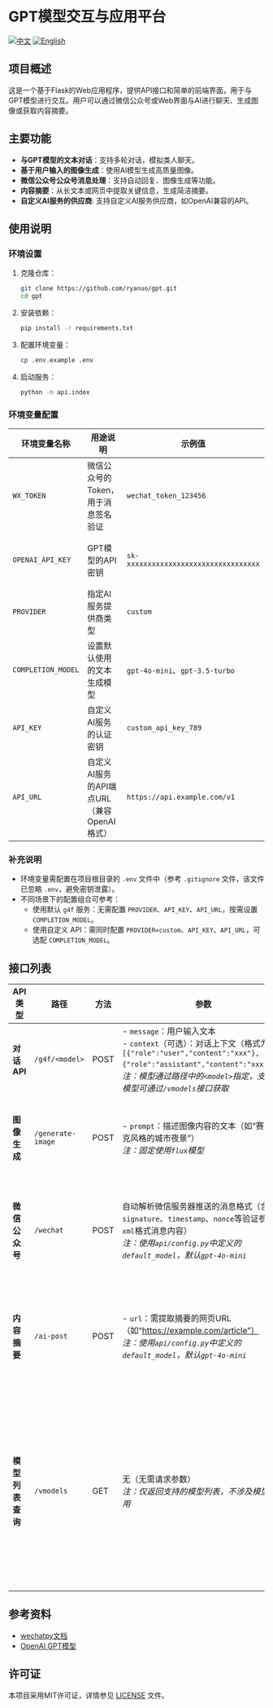# GPT模型交互与应用平台

[![中文][zh-src]][zh-href]
[![English][en-src]][en-href]

[zh-src]: https://img.shields.io/badge/中文-black.svg
[zh-href]: ./README.zh-CN.md
[en-src]: https://img.shields.io/badge/English-black.svg
[en-href]: ./README.en.md

## 项目概述

这是一个基于Flask的Web应用程序，提供API接口和简单的前端界面，用于与GPT模型进行交互。用户可以通过微信公众号或Web界面与AI进行聊天、生成图像或获取内容摘要。

## 主要功能
- **与GPT模型的文本对话**：支持多轮对话，模拟类人聊天。
- **基于用户输入的图像生成**：使用AI模型生成高质量图像。
- **微信公众号公众号消息处理**：支持自动回复、图像生成等功能。
- **内容摘要**：从长文本或网页中提取关键信息，生成简洁摘要。
- **自定义AI服务的供应商**: 支持自定义AI服务供应商，如OpenAI兼容的API。

## 使用说明

### 环境设置

1. 克隆仓库：
   ```bash
   git clone https://github.com/ryanuo/gpt.git
   cd gpt
   ```

2. 安装依赖：
   ```bash
   pip install -r requirements.txt
   ```
3. 配置环境变量：
   ```bash
   cp .env.example .env
   ```
4. 启动服务：
   ```bash
   python -m api.index
   ```
### 环境变量配置

| 环境变量名称         | 用途说明                                                                 | 示例值                                  | 是否必填 | 备注                                                                 |
|----------------------|--------------------------------------------------------------------------|-----------------------------------------|----------|----------------------------------------------------------------------|
| `WX_TOKEN`           | 微信公众号的Token，用于消息签名验证                                     | `wechat_token_123456`                   | 是（微信功能） | 仅在使用微信公众号消息处理功能时需要配置                             |
| `OPENAI_API_KEY`     | GPT模型的API密钥                                                       | `sk-xxxxxxxxxxxxxxxxxxxxxxxxxxxxxxxx`   | 否       | 当使用自定义OpenAI兼容API（`PROVIDER=custom`）时需要配置             |
| `PROVIDER`           | 指定AI服务提供商类型                                                   | `custom`                                | 否       | 默认为空（使用`g4f`客户端默认服务），`custom`表示使用自定义API       |
| `COMPLETION_MODEL`   | 设置默认使用的文本生成模型                                             | `gpt-4o-mini`、`gpt-3.5-turbo`          | 否       | 未设置时使用`api/config.py`中定义的`default_model`（默认为`gpt-4o-mini`） |
| `API_KEY`            | 自定义AI服务的认证密钥                                                 | `custom_api_key_789`                    | 否       | 当`PROVIDER=custom`时需配置，与`OPENAI_API_KEY`功能类似             |
| `API_URL`            | 自定义AI服务的API端点URL（兼容OpenAI格式）                              | `https://api.example.com/v1`            | 否       | 当`PROVIDER=custom`时需配置，默认使用OpenAI官方API地址               |

### 补充说明
- 环境变量需配置在项目根目录的 `.env` 文件中（参考 `.gitignore` 文件，该文件已忽略 `.env`，避免密钥泄露）。
- 不同场景下的配置组合可参考：
  - 使用默认 `g4f` 服务：无需配置 `PROVIDER`、`API_KEY`、`API_URL`，按需设置 `COMPLETION_MODEL`。
  - 使用自定义 API：需同时配置 `PROVIDER=custom`、`API_KEY`、`API_URL`，可选配 `COMPLETION_MODEL`。

## 接口列表
| API类型         | 路径                | 方法   | 参数                                                                                                                                                 | 返回内容                                                                                                                                                |
|----------------|---------------------|--------|------------------------------------------------------------------------------------------------------------------------------------------------------|---------------------------------------------------------------------------------------------------------------------------------------------------------|
| **对话API**     | `/g4f/<model>`      | POST   | - `message`：用户输入文本<br>- `context`（可选）：对话上下文（格式为`[{"role":"user","content":"xxx"},{"role":"assistant","content":"xxx"}]`）<br>_注：模型通过路径中的`<model>`指定，支持的模型可通过`/vmodels`接口获取_ | JSON格式，包含`response`字段（模型生成的响应文本）                                                                                                         |
| **图像生成**    | `/generate-image`   | POST   | - `prompt`：描述图像内容的文本（如“赛博朋克风格的城市夜景”）<br>_注：固定使用`flux`模型_                                                                 | JSON格式，包含`image_url`字段（生成图像的在线访问URL）                                                                                                      |
| **微信公众号**  | `/wechat`           | POST   | 自动解析微信服务器推送的消息格式（含`signature`、`timestamp`、`nonce`等验证参数及`xml`格式消息内容）<br>_注：使用`api/config.py`中定义的`default_model`，默认`gpt-4o-mini`_ | 按微信接口规范返回`xml`格式消息回复（文本或含图像URL的图文消息）                                                                                               |
| **内容摘要**    | `/ai-post`          | POST   | - `url`：需提取摘要的网页URL（如“https://example.com/article”）<br>_注：使用`api/config.py`中定义的`default_model`，默认`gpt-4o-mini`_ | JSON格式，包含`summary`字段（网页核心内容的简洁摘要，约50-200字）                                                                                             |
| **模型列表查询**| `/vmodels`          | GET    | 无（无需请求参数）<br>_注：仅返回支持的模型列表，不涉及模型调用_                                                                                          | JSON格式，按类型分组的模型列表，示例：<br>`{`<br>  `"GPT系列": ["gpt-4o-mini", "gpt-3.5-turbo"],`<br>  `"其他模型": ["claude-3-haiku", "gemini-pro"]`<br>`}` |

## 参考资料

- [wechatpy文档](https://wechatpy.readthedocs.io/)
- [OpenAI GPT模型](https://github.com/xtekky/gpt4free)

## 许可证

本项目采用MIT许可证，详情参见 [LICENSE](./LICENSE.md) 文件。